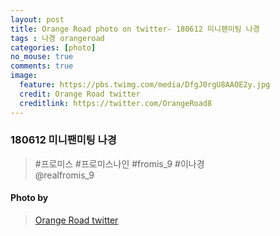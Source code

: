 ```yaml
---
layout: post
title: Orange Road photo on twitter- 180612 미니팬미팅 나경
tags : 나경 orangeroad
categories: [photo]
no_mouse: true
comments: true
image:
  feature: https://pbs.twimg.com/media/DfgJ0rgU8AAOE2y.jpg
  credit: Orange Road twitter
  creditlink: https://twitter.com/OrangeRoad8
---
```


###  180612 미니팬미팅 나경

> #프로미스 #프로미스나인 #fromis_9 #이나경  
@realfromis_9


#### Photo by
> [Orange Road twitter](https://twitter.com/OrangeRoad8)
